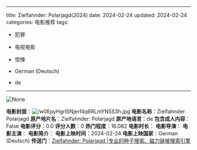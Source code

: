 
---
title: Zielfahnder: Polarjagd(2024)
date: 2024-02-24
updated: 2024-02-24
categories: 电影推荐
tags:

- 犯罪
- 电视电影
- 惊悚

- German (Deutsch)
- de
---

<img src="https://image.tmdb.org/t/p/originalNone" alt="None" title="None">

**电影封面**：<img src="https://image.tmdb.org/t/p/w200/w0EpyHgrlSNjerf4q6RLmYN5S3h.jpg" alt="/w0EpyHgrlSNjerf4q6RLmYN5S3h.jpg" title="/w0EpyHgrlSNjerf4q6RLmYN5S3h.jpg">
**电影名称**：Zielfahnder: Polarjagd
**原产地片名**：Zielfahnder: Polarjagd
**原产地语言**：de
**包含成人内容**：False
**电影评分**：0.0
**评分人数**：0
**热门程度**：16.082
**电影时长**：
**电影导演**：
**电影主演**：
**电影简介**：
**电影上映时间**：2024-02-24
**电影上映国家**：German (Deutsch)
**传送门**：[Zielfahnder: Polarjagd |专业的种子搜索、磁力链接搜索引擎](https://movie.amd794.com:2083/?search=Zielfahnder%3A%20Polarjagd&ordering=&mode=match_phrase&page_size=10&page=1)

